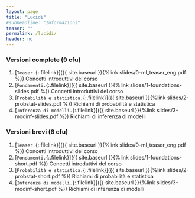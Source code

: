 ```yaml
---
layout: page
title: "Lucidi"
#subheadline: "Informazioni"
teaser: ""
permalink: /lucidi/
header: no
---
```



### Versioni complete (9 cfu)
1. [`Teaser.`{:.filelink}]({{ site.baseurl }}{%link slides/0-ml_teaser_eng.pdf %}) Concetti introduttivi del corso
1. [`Fondamenti.`{:.filelink}]({{ site.baseurl }}{%link slides/1-foundations-slides.pdf %}) Concetti introduttivi del corso
1. [`Probabilità e statistica.`{:.filelink}]({{ site.baseurl }}{%link slides/2-probstat-slides.pdf %}) Richiami di probabilità e statistica
1. [`Inferenza di modelli.`{:.filelink}]({{ site.baseurl }}{%link slides/3-modinf-slides.pdf %}) Richiami di inferenza di modelli


### Versioni brevi (6 cfu)
1. [`Teaser.`{:.filelink}]({{ site.baseurl }}{%link slides/0-ml_teaser_eng.pdf %}) Concetti introduttivi del corso
1. [`Fondamenti.`{:.filelink}]({{ site.baseurl }}{%link slides/1-foundations-short.pdf %}) Concetti introduttivi del corso
1. [`Probabilità e statistica.`{:.filelink}]({{ site.baseurl }}{%link slides/2-probstat-short.pdf %}) Richiami di probabilità e statistica
1. [`Inferenza di modelli.`{:.filelink}]({{ site.baseurl }}{%link slides/3-modinf-short.pdf %}) Richiami di inferenza di modelli